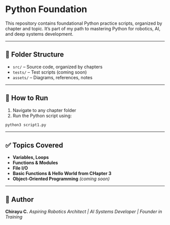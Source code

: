 # Python Foundation

This repository contains foundational Python practice scripts, organized by chapter and topic. 
It’s part of my path to mastering Python for robotics, AI, and deep systems development.

---

## 📁 Folder Structure

- `src/` – Source code, organized by chapters 
- `tests/` – Test scripts (coming soon) 
- `assets/` – Diagrams, references, notes 

---

## 🚀 How to Run

1. Navigate to any chapter folder 
2. Run the Python script using:

```bash
python3 script1.py
```

---

## ✅ Topics Covered
- **Variables, Loops**
- **Functions & Modules**
- **File I/O**
- **Basic Functions & Hello World from CHapter 3**
- **Object-Oriented Programming** *(coming soon)*


---

## 🧠 Author

**Chirayu C.** 
_Aspiring Robotics Architect | AI Systems Developer | Founder in Training_
